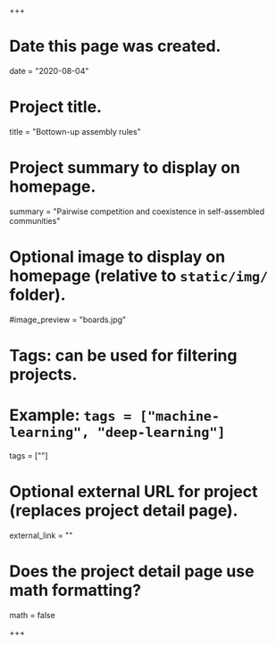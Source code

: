 +++
# Date this page was created.
date = "2020-08-04"

# Project title.
title = "Bottown-up assembly rules"

# Project summary to display on homepage.
summary = "Pairwise competition and coexistence in self-assembled communities"

# Optional image to display on homepage (relative to `static/img/` folder).
#image_preview = "boards.jpg"


# Tags: can be used for filtering projects.
# Example: `tags = ["machine-learning", "deep-learning"]`
tags = [""]

# Optional external URL for project (replaces project detail page).
external_link = ""

# Does the project detail page use math formatting?
math = false

+++



